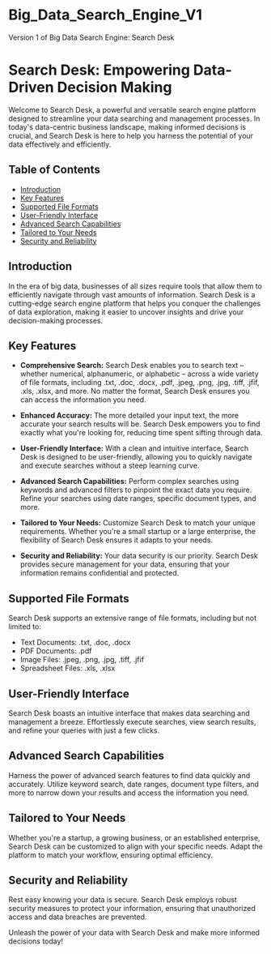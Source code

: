 # Big_Data_Search_Engine_V1
Version 1 of Big Data Search Engine: Search Desk

# Search Desk: Empowering Data-Driven Decision Making

Welcome to Search Desk, a powerful and versatile search engine platform designed to streamline your data searching and management processes. In today's data-centric business landscape, making informed decisions is crucial, and Search Desk is here to help you harness the potential of your data effectively and efficiently.

## Table of Contents
- [Introduction](#introduction)
- [Key Features](#key-features)
- [Supported File Formats](#supported-file-formats)
- [User-Friendly Interface](#user-friendly-interface)
- [Advanced Search Capabilities](#advanced-search-capabilities)
- [Tailored to Your Needs](#tailored-to-your-needs)
- [Security and Reliability](#security-and-reliability)

## Introduction
In the era of big data, businesses of all sizes require tools that allow them to efficiently navigate through vast amounts of information. Search Desk is a cutting-edge search engine platform that helps you conquer the challenges of data exploration, making it easier to uncover insights and drive your decision-making processes.

## Key Features
- **Comprehensive Search:** Search Desk enables you to search text – whether numerical, alphanumeric, or alphabetic – across a wide variety of file formats, including .txt, .doc, .docx, .pdf, .jpeg, .png, .jpg, .tiff, .jfif, .xls, .xlsx, and more. No matter the format, Search Desk ensures you can access the information you need.

- **Enhanced Accuracy:** The more detailed your input text, the more accurate your search results will be. Search Desk empowers you to find exactly what you're looking for, reducing time spent sifting through data.

- **User-Friendly Interface:** With a clean and intuitive interface, Search Desk is designed to be user-friendly, allowing you to quickly navigate and execute searches without a steep learning curve.

- **Advanced Search Capabilities:** Perform complex searches using keywords and advanced filters to pinpoint the exact data you require. Refine your searches using date ranges, specific document types, and more.

- **Tailored to Your Needs:** Customize Search Desk to match your unique requirements. Whether you're a small startup or a large enterprise, the flexibility of Search Desk ensures it adapts to your needs.

- **Security and Reliability:** Your data security is our priority. Search Desk provides secure management for your data, ensuring that your information remains confidential and protected.

## Supported File Formats
Search Desk supports an extensive range of file formats, including but not limited to:
- Text Documents: .txt, .doc, .docx
- PDF Documents: .pdf
- Image Files: .jpeg, .png, .jpg, .tiff, .jfif
- Spreadsheet Files: .xls, .xlsx

## User-Friendly Interface
Search Desk boasts an intuitive interface that makes data searching and management a breeze. Effortlessly execute searches, view search results, and refine your queries with just a few clicks.

## Advanced Search Capabilities
Harness the power of advanced search features to find data quickly and accurately. Utilize keyword search, date ranges, document type filters, and more to narrow down your results and access the information you need.

## Tailored to Your Needs
Whether you're a startup, a growing business, or an established enterprise, Search Desk can be customized to align with your specific needs. Adapt the platform to match your workflow, ensuring optimal efficiency.

## Security and Reliability
Rest easy knowing your data is secure. Search Desk employs robust security measures to protect your information, ensuring that unauthorized access and data breaches are prevented.

Unleash the power of your data with Search Desk and make more informed decisions today!
